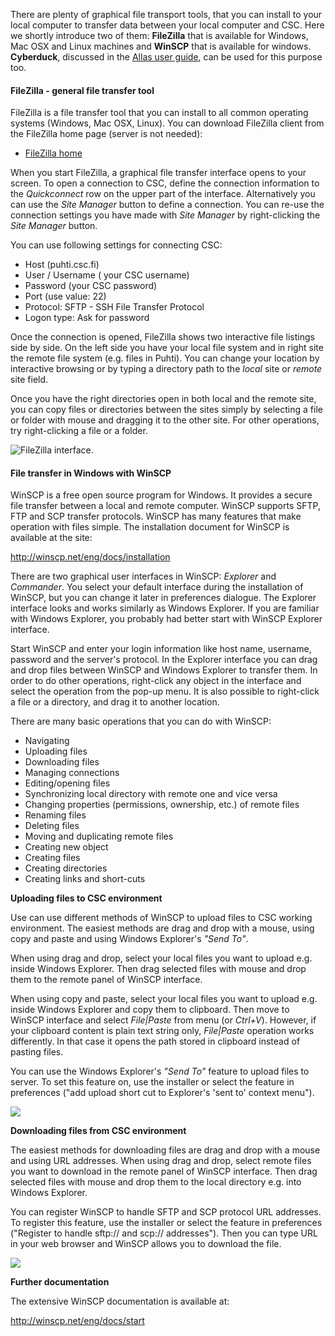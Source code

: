There are plenty of graphical file transport tools, that you can install to your local computer to transfer data between your local computer and CSC. Here we shortly introduce two of them: **FileZilla** that is available for Windows, Mac OSX and Linux machines and **WinSCP** that is available for windows. **Cyberduck**, discussed in the [Allas user guide](../Allas/accessing_allas.md), can be used for this purpose too.

####  FileZilla - general file transfer tool

FileZilla is a file transfer tool that you can install to all common operating systems (Windows, Mac OSX, Linux). You can download FileZilla client from the FileZilla home page (server is not needed):

- [FileZilla home](https://filezilla-project.org/)

When you start FileZilla, a graphical file transfer interface opens to your screen. To open a connection to CSC, define the connection information to the _Quickconnect_ row on the upper part of the interface. Alternatively you can use the _Site Manager_ button to define a connection. You can re-use the connection settings you have made with _Site Manager_ by right-clicking the _Site Manager_ button. 

You can use following settings for connecting CSC:

  -  Host (puhti.csc.fi)
  -  User / Username ( your CSC username)
  -  Password (your CSC password)
  -  Port (use value: 22)
  -  Protocol: SFTP - SSH File Transfer Protocol
  -  Logon type: Ask for password

Once the connection is opened, FileZilla shows two interactive file listings side by side. On the left side you have your local file system and in right site the remote file system (e.g. files in Puhti). You can change your location by interactive browsing or by typing a directory path to the _local_ site or _remote_ site field.

Once you have the right directories open in both local and the remote site, you can copy files or directories between the sites simply by selecting a file or folder with mouse and dragging it to the other site. For other operations, try right-clicking a file or a folder.

 ![FileZilla interface.](/img/filezilla.jpg)

#### File transfer in Windows with WinSCP

WinSCP is a free open source program for Windows. It provides a secure file transfer between a local and remote computer. WinSCP supports SFTP, FTP and SCP transfer protocols. WinSCP has many features that make operation with files simple. The installation document for WinSCP is available at the site:

<http://winscp.net/eng/docs/installation>

There are two graphical user interfaces in WinSCP: _Explorer_ and _Commander_. You select your default interface during the installation of WinSCP, but you can change it later in preferences dialogue. The Explorer interface looks and works similarly as Windows Explorer. If you are familiar with Windows Explorer, you probably had better start with WinSCP Explorer interface.

Start WinSCP and enter your login information like host name, username, password and the server's protocol. In the Explorer interface you can drag and drop files between WinSCP and Windows Explorer to transfer them. In order to do other operations, right-click any object in the interface and select the operation from the pop-up menu. It is also possible to right-click a file or a directory, and drag it to another location.

There are many basic operations that you can do with WinSCP:

  -  Navigating
  -  Uploading files
  -  Downloading files
  -  Managing connections
  -  Editing/opening files
  -  Synchronizing local directory with remote one and vice versa
  -  Changing properties (permissions, ownership, etc.) of remote files
  -  Renaming files
  -  Deleting files
  -  Moving and duplicating remote files
  -  Creating new object
  -  Creating files
  -  Creating directories
  -  Creating links and short-cuts

**Uploading files to CSC environment**

Use can use different methods of WinSCP to upload files to CSC working environment. The easiest methods are drag and drop with a mouse, using copy and paste and using Windows Explorer's _"Send To"_.

When using drag and drop, select your local files you want to upload e.g. inside Windows Explorer. Then drag selected files with mouse and drop them to the remote panel of WinSCP interface.

When using copy and paste, select your local files you want to upload e.g. inside Windows Explorer and copy them to clipboard. Then move to WinSCP interface and select _File|Paste_ from menu (or _Ctrl+V_). However, if your clipboard content is plain text string only, _File|Paste_ operation works differently. In that case it opens the path stored in clipboard instead of pasting files.

You can use the Windows Explorer's _"Send To"_ feature to upload files to server. To set this feature on, use the installer or select the feature in preferences ("add upload short cut to Explorer's 'sent to' context menu").

![](/img/Winscp1.jpg)

**Downloading files from CSC environment**

The easiest methods for downloading files are drag and drop with a mouse and using URL addresses. When using drag and drop, select remote files you want to download in the remote panel of WinSCP interface. Then drag selected files with mouse and drop them to the local directory e.g. into Windows Explorer.
 

You can register WinSCP to handle SFTP and SCP protocol URL addresses. To register this feature, use the installer or select the feature in preferences ("Register to handle sftp:// and scp:// addresses"). Then you can type URL in your web browser and WinSCP allows you to download the file.

![](/img/Winscp2.jpg)

**Further documentation**

The extensive WinSCP documentation is available at:

<http://winscp.net/eng/docs/start>
